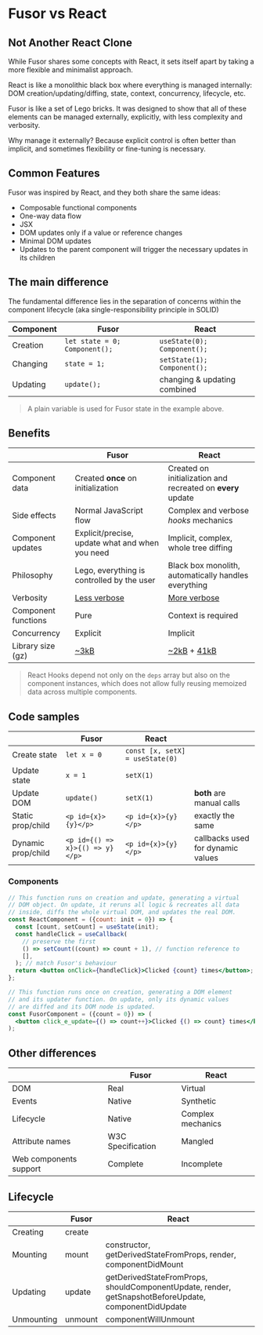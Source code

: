 # Fusor vs React

## Not Another React Clone

While Fusor shares some concepts with React, it sets itself apart by taking a more flexible and minimalist approach.

React is like a monolithic black box where everything is managed internally: DOM creation/updating/diffing, state, context, concurrency, lifecycle, etc.

Fusor is like a set of Lego bricks. It was designed to show that all of these elements can be managed externally, explicitly, with less complexity and verbosity.

Why manage it externally? Because explicit control is often better than implicit, and sometimes flexibility or fine-tuning is necessary.

## Common Features

Fusor was inspired by React, and they both share the same ideas:

- Composable functional components
- One-way data flow
- JSX
- DOM updates only if a value or reference changes
- Minimal DOM updates
- Updates to the parent component will trigger the necessary updates in its children

## The main difference

The fundamental difference lies in the separation of concerns within the component lifecycle (aka single-responsibility principle in SOLID)

| Component | Fusor                         | React                        |
| --------- | ----------------------------- | ---------------------------- |
| Creation  | `let state = 0; Component();` | `useState(0); Component();`  |
| Changing  | `state = 1;`                  | `setState(1); Component();`  |
| Updating  | `update();`                   | changing & updating combined |

<!-- https://legacy.reactjs.org/docs/reconciliation.html -->

> A plain variable is used for Fusor state in the example above.

## Benefits

|                     | Fusor                                                       | React                                                                                                             |
| ------------------- | ----------------------------------------------------------- | ----------------------------------------------------------------------------------------------------------------- |
| Component data      | Created **once** on initialization                          | Created on initialization and recreated on **every** update                                                       |
| Side effects        | Normal JavaScript flow                                      | Complex and verbose _hooks_ mechanics                                                                             |
| Component updates   | Explicit/precise, update what and when you need             | Implicit, complex, whole tree diffing                                                                             |
| Philosophy          | Lego, everything is controlled by the user                  | Black box monolith, automatically handles everything                                                              |
| Verbosity           | [Less verbose](fusor-vs-react-verbosity.md)                 | [More verbose](fusor-vs-react-verbosity.md)                                                                       |
| Component functions | Pure                                                        | Context is required                                                                                               |
| Concurrency         | Explicit                                                    | Implicit                                                                                                          |
| Library size (gz)   | [~3kB](https://bundlephobia.com/package/@fusorjs/dom@2.5.2) | [~2kB](https://bundlephobia.com/package/react@18.3.1) + [41kB](https://bundlephobia.com/package/react-dom@18.3.1) |

> React Hooks depend not only on the `deps` array but also on the component instances, which does not allow fully reusing memoized data across multiple components.

## Code samples

|                    | Fusor                           | React                           |                                   |
| ------------------ | ------------------------------- | ------------------------------- | --------------------------------- |
| Create state       | `let x = 0`                     | `const [x, setX] = useState(0)` |                                   |
| Update state       | `x = 1`                         | `setX(1)`                       |                                   |
| Update DOM         | `update()`                      | `setX(1)`                       | **both** are manual calls         |
| Static prop/child  | `<p id={x}>{y}</p>`             | `<p id={x}>{y}</p>`             | exactly the same                  |
| Dynamic prop/child | `<p id={() => x}>{() => y}</p>` | `<p id={x}>{y}</p>`             | callbacks used for dynamic values |

### Components

```jsx
// This function runs on creation and update, generating a virtual
// DOM object. On update, it reruns all logic & recreates all data
// inside, diffs the whole virtual DOM, and updates the real DOM.
const ReactComponent = ({count: init = 0}) => {
  const [count, setCount] = useState(init);
  const handleClick = useCallback(
    // preserve the first
    () => setCount((count) => count + 1), // function reference to
    [],
  ); // match Fusor's behaviour
  return <button onClick={handleClick}>Clicked {count} times</button>;
};

// This function runs once on creation, generating a DOM element
// and its updater function. On update, only its dynamic values
// are diffed and its DOM node is updated.
const FusorComponent = ({count = 0}) => (
  <button click_e_update={() => count++}>Clicked {() => count} times</button>
);
```

## Other differences

|                        | Fusor             | React             |
| ---------------------- | ----------------- | ----------------- |
| DOM                    | Real              | Virtual           |
| Events                 | Native            | Synthetic         |
| Lifecycle              | Native            | Complex mechanics |
| Attribute names        | W3C Specification | Mangled           |
| Web components support | Complete          | Incomplete        |

## Lifecycle

|            | Fusor   | React                                                                                                |
| ---------- | ------- | ---------------------------------------------------------------------------------------------------- |
| Creating   | create  |                                                                                                      |
| Mounting   | mount   | constructor, getDerivedStateFromProps, render, componentDidMount                                     |
| Updating   | update  | getDerivedStateFromProps, shouldComponentUpdate, render, getSnapshotBeforeUpdate, componentDidUpdate |
| Unmounting | unmount | componentWillUnmount                                                                                 |
